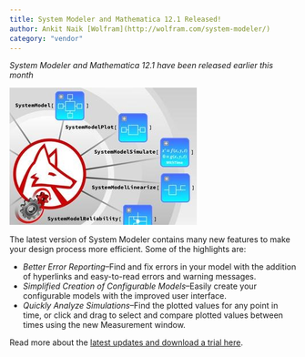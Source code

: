 ```yaml
---
title: System Modeler and Mathematica 12.1 Released!
author: Ankit Naik [Wolfram](http://wolfram.com/system-modeler/)
category: "vendor"
---
```


*System Modeler and Mathematica 12.1 have been released earlier this month*

![alt text](SystemModeler-HeroImage.jpg "Integration of System Modeler and Mathematica")

The latest version of System Modeler contains many new features to make your design process more efficient. Some of the highlights are:

- *Better Error Reporting*–Find and fix errors in your model with the addition of hyperlinks and easy-to-read errors and warning messages.
- *Simplified Creation of Configurable Models*–Easily create your configurable models with the improved user interface. 
- *Quickly Analyze Simulations*–Find the plotted values for any point in time, or click and drag to select and compare plotted values between times using the new Measurement window.

Read more about the [latest updates and download a trial here](https://www.wolfram.com/system-modeler/what-is-new/).
